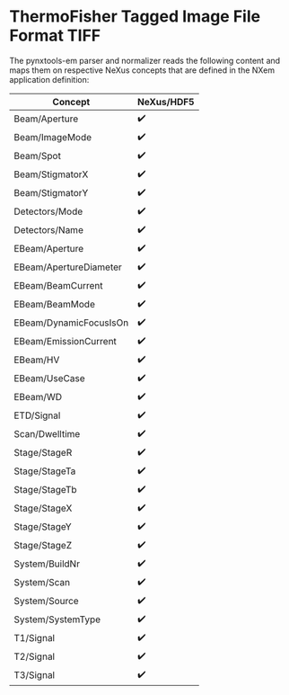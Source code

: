 # ThermoFisher Tagged Image File Format TIFF

The pynxtools-em parser and normalizer reads the following content and maps them on respective NeXus concepts that are defined in the NXem application definition:

| Concept | NeXus/HDF5 |
| --------------- | --------------  |
| Beam/Aperture | :heavy_check_mark: |
| Beam/ImageMode | :heavy_check_mark: |
| Beam/Spot | :heavy_check_mark: |
| Beam/StigmatorX | :heavy_check_mark: |
| Beam/StigmatorY | :heavy_check_mark: |
| Detectors/Mode | :heavy_check_mark: |
| Detectors/Name | :heavy_check_mark: |
| EBeam/Aperture | :heavy_check_mark: |
| EBeam/ApertureDiameter | :heavy_check_mark: |
| EBeam/BeamCurrent | :heavy_check_mark: |
| EBeam/BeamMode | :heavy_check_mark: |
| EBeam/DynamicFocusIsOn | :heavy_check_mark: |
| EBeam/EmissionCurrent | :heavy_check_mark: |
| EBeam/HV | :heavy_check_mark: |
| EBeam/UseCase | :heavy_check_mark: |
| EBeam/WD | :heavy_check_mark: |
| ETD/Signal | :heavy_check_mark: |
| Scan/Dwelltime | :heavy_check_mark: |
| Stage/StageR | :heavy_check_mark: |
| Stage/StageTa | :heavy_check_mark: |
| Stage/StageTb | :heavy_check_mark: |
| Stage/StageX | :heavy_check_mark: |
| Stage/StageY | :heavy_check_mark: |
| Stage/StageZ | :heavy_check_mark: |
| System/BuildNr | :heavy_check_mark: |
| System/Scan | :heavy_check_mark: |
| System/Source | :heavy_check_mark: |
| System/SystemType | :heavy_check_mark: |
| T1/Signal | :heavy_check_mark: |
| T2/Signal | :heavy_check_mark: |
| T3/Signal | :heavy_check_mark: |
